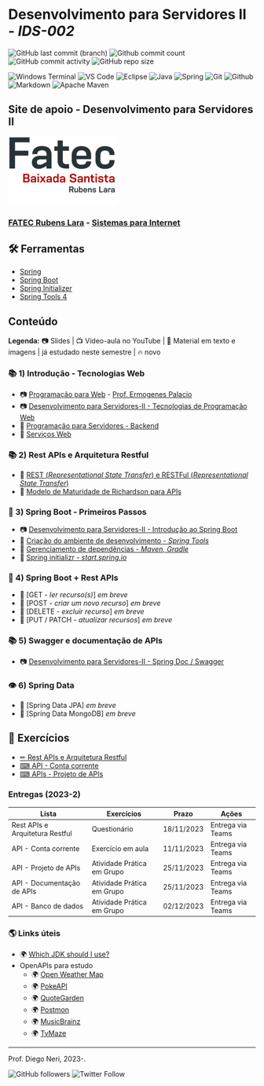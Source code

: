 # Desenvolvimento para Servidores II - _IDS-002_

![GitHub last commit (branch)](https://img.shields.io/github/last-commit/diegoneri/aulas-ds-spring-boot/main?label=%C3%BAltima%20atualiza%C3%A7%C3%A3o)
![Github commit count](https://badgen.net/github/commits/diegoneri/aulas-ds-spring-boot)
![GitHub commit activity](https://img.shields.io/github/commit-activity/m/diegoneri/aulas-ds-spring-boot?label=commits)
![GitHub repo size](https://img.shields.io/github/repo-size/diegoneri/aulas-ds-spring-boot?label=tamanho)

![Windows Terminal](https://img.shields.io/badge/windows%20terminal-4D4D4D?style=for-the-badge&logo=windows%20terminal&logoColor=white)
![VS Code](https://img.shields.io/badge/Visual_Studio_Code-0078D4?style=for-the-badge&logo=visual%20studio%20code&logoColor=white)
![Eclipse](https://img.shields.io/badge/Eclipse-FE7A16.svg?style=for-the-badge&logo=Eclipse&logoColor=white)
![Java](https://img.shields.io/badge/java-%23ED8B00.svg?style=for-the-badge&logo=openjdk&logoColor=white)
![Spring](https://img.shields.io/badge/spring-%236DB33F.svg?style=for-the-badge&logo=spring&logoColor=white)
![Git](https://img.shields.io/badge/GIT-E44C30?style=for-the-badge&logo=git&logoColor=white)
![Github](https://img.shields.io/badge/GitHub-100000?style=for-the-badge&logo=github&logoColor=white)
![Markdown](https://img.shields.io/badge/Markdown-000000?style=for-the-badge&logo=markdown&logoColor=white)
![Apache Maven](https://img.shields.io/badge/Apache%20Maven-C71A36?style=for-the-badge&logo=Apache%20Maven&logoColor=white)

## Site de apoio - Desenvolvimento para Servidores II

![Logo em cores da FATEC RL](content/logo/fatec_rl-cor.png)

### [FATEC Rubens Lara](https://fatecrl.edu.br/) - [Sistemas para Internet](https://fatecrl.edu.br/cursos/sistemas-para-internet/)

## 🛠 Ferramentas

- [Spring](<https://spring.io/>)
- [Spring Boot](<https://spring.io/quickstart>)
- [Spring Initializer](<http://start.spring.io/>)
- [Spring Tools 4](<https://spring.io/tools>)

## Conteúdo

**Legenda:** 📷 Slides \| 📺 Vídeo-aula no YouTube \| 📖 Material em texto e imagens \|  já estudado neste semestre \| 🔥 novo

### 📚 1) Introdução - Tecnologias Web

- 📷 [Programação para Web](https://docs.google.com/presentation/d/1W1dcLeHVS2Ln7MG7S5A7SaTsHD0iQBA5OxIyJTGeKLc/edit "Slides - Aulas Programação Web") - [Prof. Ermogenes Palacio](<https://github.com/ermogenes> "Github do Professor Ermogenes Palacio")
- 📷 [Desenvolvimento para Servidores-II - Tecnologias de Programação Web](https://docs.google.com/presentation/d/1npVNbaS8hyEi5x5X5aXqxX37rppnTjkYakQRUSlRHik)
- 📖 [Programação para Servidores - Backend](content/01.1-backend.md)
- 📖 [Serviços Web](content/01.2-web-services.md)

### 📚 2) Rest APIs e Arquitetura Restful

- 📖 [REST (_Representational State Transfer_) e RESTFul (_Representational State Transfer_)](content/02.1-rest.md)
- 📖 [Modelo de Maturidade de Richardson para APIs](content/02.2-maturity-level.md)

### 🔢 3) Spring Boot - Primeiros Passos

- 📷 [Desenvolvimento para Servidores-II - Introdução ao Spring Boot](https://docs.google.com/presentation/d/1ax0Mub_4ypT3qm4OQ_pRcVYrW9GDcsHnF4Svv4Gb36o)
- 📖 [Criação do ambiente de desenvolvimento - _Spring Tools_](content/03.2-ambiente.md)
- 📖 [Gerenciamento de dependências - _Maven, Gradle_](content/03.3-dependencias.md)
- 📖 [Spring initializr - _start.spring.io_](content/03.4-initializr.md)

### 🔢 4) Spring Boot + Rest APIs

- 📖 [GET - _ler recurso(s)_]  _em breve_
- 📖 [POST - _criar um novo recurso_]  _em breve_
- 📖 [DELETE - _excluir recurso_]  _em breve_
- 📖 [PUT / PATCH - _atualizar recursos_]  _em breve_

### 📚 5) Swagger e documentação de APIs

- 📷 [Desenvolvimento para Servidores-II - Spring Doc / Swagger](https://docs.google.com/presentation/d/1hu7_zQc3Y172kUDhBT5IZ3Fr6Z0m1lyE-gXIn8wq5Ds/edit?usp=sharing)

### 👁 6) Spring Data

- 📖 [Spring Data JPA]  _em breve_
- 📖 [Spring Data MongoDB]  _em breve_

## 🥋 Exercícios

- [✏ Rest APIs e Arquitetura Restful](content/exercises/02.2-analise-maturidade.md)
- [⌨ API - Conta corrente](content/exercises/03.1-conta-corrente.md)
- [⌨ APIs - Projeto de APIs](content/exercises/03.2-proposals.md)

### Entregas (2023-2)

| Lista                                   | Exercícios                  | Prazo       | Ações             |
| ---                                     | -----------                 | -----       | -----             |
| Rest APIs e Arquitetura Restful         | Questionário                | 18/11/2023  | Entrega via Teams |
| API - Conta corrente                    | Exercício em aula           | 11/11/2023  | Entrega via Teams |
| API - Projeto de APIs                   | Atividade Prática em Grupo  | 25/11/2023  | Entrega via Teams |
| API - Documentação de APIs              | Atividade Prática em Grupo  | 25/11/2023  | Entrega via Teams |
| API - Banco de dados                    | Atividade Prática em Grupo  | 02/12/2023  | Entrega via Teams |


### 🌎 Links úteis

- 🌍 [Which JDK should I use?](https://whichjdk.com/)
- OpenAPIs para estudo
  - 🌍 [Open Weather Map](https://openweathermap.org/api/one-call-3)
  - 🌍 [PokeAPI](https://pokeapi.co/)
  - 🌍 [QuoteGarden](https://pprathameshmore.github.io/QuoteGarden/)
  - 🌍 [Postmon](https://postmon.com.br/)
  - 🌍 [MusicBrainz](https://musicbrainz.org/doc/MusicBrainz_API)
  - 🌍 [TvMaze](https://www.tvmaze.com/api)

----
Prof. Diego Neri, 2023-.

![GitHub followers](https://img.shields.io/github/followers/diegoneri?label=seguidores&style=social)
![Twitter Follow](https://img.shields.io/twitter/follow/diegoneri?style=social)

